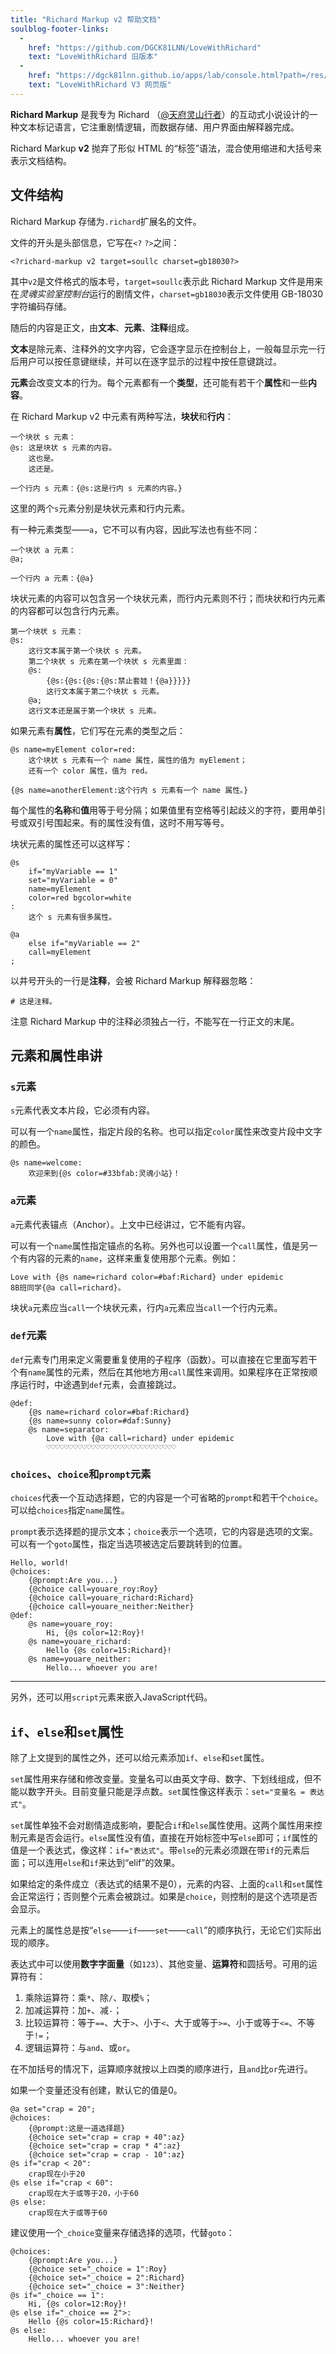 ```yaml
---
title: "Richard Markup v2 帮助文档"
soulblog-footer-links:
  -
    href: "https://github.com/DGCK81LNN/LoveWithRichard"
    text: "LoveWithRichard 旧版本"
  -
    href: "https://dgck81lnn.github.io/apps/lab/console.html?path=/res/down/SoulLC/LoveWithRichard.soullc.mjs"
    text: "LoveWithRichard V3 网页版"
---
```


**Richard Markup** 是我专为 Richard （[@天府灵山行者](https://space.bilibili.com/300711293)）的互动式小说设计的一种文本标记语言，它注重剧情逻辑，而数据存储、用户界面由解释器完成。

Richard Markup **v2** 抛弃了形似 HTML 的“标签”语法，混合使用缩进和大括号来表示文档结构。

## 文件结构

Richard Markup 存储为`.richard`扩展名的文件。

文件的开头是头部信息，它写在`<?` `?>`之间：

```
<?richard-markup v2 target=soullc charset=gb18030?>
```

其中`v2`是文件格式的版本号，`target=soullc`表示此 Richard Markup 文件是用来在*灵魂实验室控制台*运行的剧情文件，`charset=gb18030`表示文件使用 GB-18030 字符编码存储。

随后的内容是正文，由**文本**、**元素**、**注释**组成。

**文本**是除元素、注释外的文字内容，它会逐字显示在控制台上，一般每显示完一行后用户可以按任意键继续，并可以在逐字显示的过程中按任意键跳过。

**元素**会改变文本的行为。每个元素都有一个**类型**，还可能有若干个**属性**和一些**内容**。

在 Richard Markup v2 中元素有两种写法，**块状**和**行内**：

```
一个块状 s 元素：
@s: 这是块状 s 元素的内容。
    这也是。
    这还是。

一个行内 s 元素：{@s:这是行内 s 元素的内容。}
```

这里的两个`s`元素分别是块状元素和行内元素。

有一种元素类型――`a`，它不可以有内容，因此写法也有些不同：

```
一个块状 a 元素：
@a;

一个行内 a 元素：{@a}
```

块状元素的内容可以包含另一个块状元素，而行内元素则不行；而块状和行内元素的内容都可以包含行内元素。

```
第一个块状 s 元素：
@s:
    这行文本属于第一个块状 s 元素。
    第二个块状 s 元素在第一个块状 s 元素里面：
    @s:
        {@s:{@s:{@s:{@s:禁止套娃！{@a}}}}}
        这行文本属于第二个块状 s 元素。
    @a;
    这行文本还是属于第一个块状 s 元素。
```

如果元素有**属性**，它们写在元素的类型之后：

```
@s name=myElement color=red:
    这个块状 s 元素有一个 name 属性，属性的值为 myElement；
    还有一个 color 属性，值为 red。

{@s name=anotherElement:这个行内 s 元素有一个 name 属性。}
```

每个属性的**名称**和**值**用等于号分隔；如果值里有空格等引起歧义的字符，要用单引号或双引号围起来。有的属性没有值，这时不用写等号。

块状元素的属性还可以这样写：

```
@s
    if="myVariable == 1"
    set="myVariable = 0"
    name=myElement
    color=red bgcolor=white
:
    这个 s 元素有很多属性。

@a
    else if="myVariable == 2"
    call=myElement
;
```

以井号开头的一行是**注释**，会被 Richard Markup 解释器忽略：

```
# 这是注释。
```

注意 Richard Markup 中的注释必须独占一行，不能写在一行正文的末尾。

## 元素和属性串讲

### `s`元素

`s`元素代表文本片段，它必须有内容。

可以有一个`name`属性，指定片段的名称。也可以指定`color`属性来改变片段中文字的颜色。

```
@s name=welcome:
    欢迎来到{@s color=#33bfab:灵魂小站}！
```

### `a`元素

`a`元素代表锚点（Anchor）。上文中已经讲过，它不能有内容。

可以有一个`name`属性指定锚点的名称。另外也可以设置一个`call`属性，值是另一个有内容的元素的`name`，这样来重复使用那个元素。例如：

```
Love with {@s name=richard color=#baf:Richard} under epidemic
8B班同学{@a call=richard}。
```

块状`a`元素应当`call`一个块状元素，行内`a`元素应当`call`一个行内元素。

### `def`元素

`def`元素专门用来定义需要重复使用的子程序（函数）。可以直接在它里面写若干个有`name`属性的元素，然后在其他地方用`call`属性来调用。如果程序在正常按顺序运行时，中途遇到`def`元素，会直接跳过。

```
@def:
    {@s name=richard color=#baf:Richard}
    {@s name=sunny color=#daf:Sunny}
    @s name=separator:
        Love with {@a call=richard} under epidemic
        ♡♡♡♡♡♡♡♡♡♡♡♡♡♡♡♡♡♡♡♡♡♡♡♡♡♡♡♡♡
```

### `choices`、`choice`和`prompt`元素

`choices`代表一个互动选择题，它的内容是一个可省略的`prompt`和若干个`choice`。可以给`choices`指定`name`属性。

`prompt`表示选择题的提示文本；`choice`表示一个选项，它的内容是选项的文案。可以有一个`goto`属性，指定当选项被选定后要跳转到的位置。

```
Hello, world!
@choices:
    {@prompt:Are you...}
    {@choice call=youare_roy:Roy}
    {@choice call=youare_richard:Richard}
    {@choice call=youare_neither:Neither}
@def:
    @s name=youare_roy:
        Hi, {@s color=12:Roy}!
    @s name=youare_richard:
        Hello {@s color=15:Richard}!
    @s name=youare_neither:
        Hello... whoever you are!
```

----

另外，还可以用`script`元素来嵌入JavaScript代码。

## `if`、`else`和`set`属性

除了上文提到的属性之外，还可以给元素添加`if`、`else`和`set`属性。

`set`属性用来存储和修改变量。变量名可以由英文字母、数字、下划线组成，但不能以数字开头。目前变量只能是浮点数。`set`属性像这样表示：`set="变量名 = 表达式"`。

`set`属性单独不会对剧情造成影响，要配合`if`和`else`属性使用。这两个属性用来控制元素是否会运行。`else`属性没有值，直接在开始标签中写`else`即可；`if`属性的值是一个表达式，像这样：`if="表达式"`。带`else`的元素必须跟在带`if`的元素后面；可以连用`else`和`if`来达到“elif”的效果。

如果给定的条件成立（表达式的结果不是0），元素的内容、上面的`call`和`set`属性会正常运行；否则整个元素会被跳过。如果是`choice`，则控制的是这个选项是否会显示。

元素上的属性总是按“`else`——`if`——`set`——`call`”的顺序执行，无论它们实际出现的顺序。

表达式中可以使用**数字字面量**（如`123`）、其他变量、**运算符**和圆括号。可用的运算符有：

1. 乘除运算符：乘`*`、除`/`、取模`%`；
2. 加减运算符：加`+`、减`-`；
3. 比较运算符：等于`==`、大于`>`、小于`<`、大于或等于`>=`、小于或等于`<=`、不等于`!=`；
4. 逻辑运算符：与`and`、或`or`。

在不加括号的情况下，运算顺序就按以上四类的顺序进行，且`and`比`or`先进行。

如果一个变量还没有创建，默认它的值是0。

```
@a set="crap = 20";
@choices:
    {@prompt:这是一道选择题}
    {@choice set="crap = crap + 40":az}
    {@choice set="crap = crap * 4":az}
    {@choice set="crap = crap - 10":az}
@s if="crap < 20":
    crap现在小于20
@s else if="crap < 60":
    crap现在大于或等于20，小于60
@s else:
    crap现在大于或等于60
```

建议使用一个`_choice`变量来存储选择的选项，代替`goto`：

```
@choices:
    {@prompt:Are you...}
    {@choice set="_choice = 1":Roy}
    {@choice set="_choice = 2":Richard}
    {@choice set="_choice = 3":Neither}
@s if="_choice == 1":
    Hi, {@s color=12:Roy}!
@s else if="_choice == 2">:
    Hello {@s color=15:Richard}!
@s else:
    Hello... whoever you are!
```
